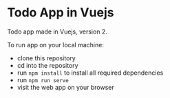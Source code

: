 # Todo App in Vuejs

Todo app made in Vuejs, version 2.

To run app on your local machine:

-  clone this repository
-  cd into the repository
-  run `npm install` to install all required dependencies
-  run `npm run serve`
-  visit the web app on your browser
